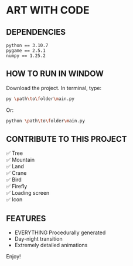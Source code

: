 # ART WITH CODE

## DEPENDENCIES
    python == 3.10.7
    pygame == 2.5.1
    numpy == 1.25.2

## HOW TO RUN IN WINDOW
Download the project. In terminal, type:
```bash
py \path\to\folder\main.py
```
Or:
```bash
python \path\to\folder\main.py
```

## CONTRIBUTE TO THIS PROJECT
✅ Tree <br>
✅ Mountain <br>
✅ Land <br>
✅ Crane <br>
✅ Bird <br>
✅ Firefly <br>
✅ Loading screen <br>
✅ Icon <br>

## FEATURES
* EVERYTHING Procedurally generated
* Day-night transition
* Extremely detailed animations

Enjoy!

